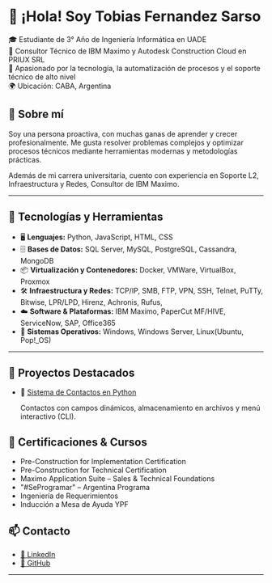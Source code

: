 # 👋 ¡Hola! Soy Tobias Fernandez Sarso

🎓 Estudiante de 3° Año de Ingeniería Informática en UADE  
💼 Consultor Técnico de IBM Maximo y Autodesk Construction Cloud en PRIUX SRL  
🔧 Apasionado por la tecnología, la automatización de procesos y el soporte técnico de alto nivel  
🌍 Ubicación: CABA, Argentina

## 🧠 Sobre mí

Soy una persona proactiva, con muchas ganas de aprender y crecer profesionalmente. Me gusta resolver problemas complejos y optimizar procesos técnicos mediante herramientas modernas y metodologías prácticas.

Además de mi carrera universitaria, cuento con experiencia en Soporte L2, Infraestructura y Redes, Consultor de IBM Maximo.


---

## 🚀 Tecnologías y Herramientas

- 🖥️ **Lenguajes:** Python, JavaScript, HTML, CSS  
- 🗄️ **Bases de Datos:** SQL Server, MySQL, PostgreSQL, Cassandra, MongoDB  
- 📦 **Virtualización y Contenedores:** Docker, VMWare, VirtualBox, Proxmox  
- 🛠️ **Infraestructura y Redes:** TCP/IP, SMB, FTP, VPN, SSH, Telnet, PuTTy, Bitwise, LPR/LPD, Hirenz, Achronis, Rufus,
- ☁️ **Software & Plataformas:** IBM Maximo, PaperCut MF/HIVE, ServiceNow, SAP, Office365  
- 🐧 **Sistemas Operativos:** Windows, Windows Server, Linux(Ubuntu, Pop!_OS)

---

## 📌 Proyectos Destacados

- 📇 [Sistema de Contactos en Python](https://github.com/Tobiass10/Practicas-Python/tree/main/TPO%20Programacion%201)

  Contactos con campos dinámicos, almacenamiento en archivos y menú interactivo (CLI).

## 📜 Certificaciones & Cursos
- Pre-Construction for Implementation Certification
- Pre-Construction for Technical Certification
- Maximo Application Suite – Sales & Technical Foundations  
- "#SeProgramar" – Argentina Programa  
- Ingeniería de Requerimientos  
- Inducción a Mesa de Ayuda YPF

## 📫 Contacto

- [💼 LinkedIn](https://www.linkedin.com/in/tobiasfernandezsarso)
- [🐙 GitHub](https://github.com/Tobiass10)

---

